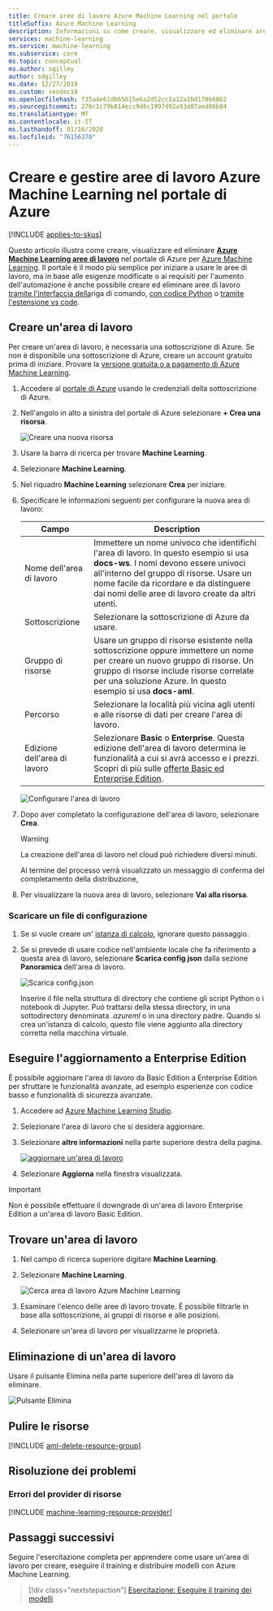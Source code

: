 ```yaml
---
title: Creare aree di lavoro Azure Machine Learning nel portale
titleSuffix: Azure Machine Learning
description: Informazioni su come creare, visualizzare ed eliminare aree di lavoro Azure Machine Learning nel portale di Azure.
services: machine-learning
ms.service: machine-learning
ms.subservice: core
ms.topic: conceptual
ms.author: sgilley
author: sdgilley
ms.date: 12/27/2019
ms.custom: seodec18
ms.openlocfilehash: f35a4e61db65615e6a2d52cc1a12a1bd17866862
ms.sourcegitcommit: 276c1c79b814ecc9d6c1997d92a93d07aed06b84
ms.translationtype: MT
ms.contentlocale: it-IT
ms.lasthandoff: 01/16/2020
ms.locfileid: "76156370"
---
```

# <a name="create-and-manage-azure-machine-learning-workspaces-in-the-azure-portal"></a>Creare e gestire aree di lavoro Azure Machine Learning nel portale di Azure
[!INCLUDE [applies-to-skus](../../includes/aml-applies-to-basic-enterprise-sku.md)]

Questo articolo illustra come creare, visualizzare ed eliminare [**Azure Machine Learning aree di lavoro**](concept-workspace.md) nel portale di Azure per [Azure Machine Learning](overview-what-is-azure-ml.md).  Il portale è il modo più semplice per iniziare a usare le aree di lavoro, ma in base alle esigenze modificate o ai requisiti per l'aumento dell'automazione è anche possibile creare ed eliminare aree di lavoro [tramite l'interfaccia della](reference-azure-machine-learning-cli.md)riga di comando, [con codice Python](https://docs.microsoft.com/python/api/overview/azure/ml/intro?view=azure-ml-py) o [tramite l'estensione vs code](tutorial-setup-vscode-extension.md).

## <a name="create-a-workspace"></a>Creare un'area di lavoro

Per creare un'area di lavoro, è necessaria una sottoscrizione di Azure. Se non è disponibile una sottoscrizione di Azure, creare un account gratuito prima di iniziare. Provare la [versione gratuita o a pagamento di Azure Machine Learning](https://aka.ms/AMLFree).

1. Accedere al [portale di Azure](https://portal.azure.com/) usando le credenziali della sottoscrizione di Azure. 

1. Nell'angolo in alto a sinistra del portale di Azure selezionare **+ Crea una risorsa**.

      ![Creare una nuova risorsa](./media/how-to-manage-workspace/create-workspace.gif)

1. Usare la barra di ricerca per trovare **Machine Learning**.

1. Selezionare **Machine Learning**.

1. Nel riquadro **Machine Learning** selezionare **Crea** per iniziare.

1. Specificare le informazioni seguenti per configurare la nuova area di lavoro:

   Campo|Description 
   ---|---
   Nome dell'area di lavoro |Immettere un nome univoco che identifichi l'area di lavoro. In questo esempio si usa **docs-ws**. I nomi devono essere univoci all'interno del gruppo di risorse. Usare un nome facile da ricordare e da distinguere dai nomi delle aree di lavoro create da altri utenti.  
   Sottoscrizione |Selezionare la sottoscrizione di Azure da usare.
   Gruppo di risorse | Usare un gruppo di risorse esistente nella sottoscrizione oppure immettere un nome per creare un nuovo gruppo di risorse. Un gruppo di risorse include risorse correlate per una soluzione Azure. In questo esempio si usa **docs-aml**. 
   Percorso | Selezionare la località più vicina agli utenti e alle risorse di dati per creare l'area di lavoro.
   Edizione dell'area di lavoro | Selezionare **Basic** o **Enterprise**.  Questa edizione dell'area di lavoro determina le funzionalità a cui si avrà accesso e i prezzi. Scopri di più sulle [offerte Basic ed Enterprise Edition](overview-what-is-azure-ml.md#sku). 

    ![Configurare l'area di lavoro](./media/how-to-manage-workspace/select-edition.png)

1. Dopo aver completato la configurazione dell'area di lavoro, selezionare **Crea**. 

   > [!Warning] 
   > La creazione dell'area di lavoro nel cloud può richiedere diversi minuti.

   Al termine del processo verrà visualizzato un messaggio di conferma del completamento della distribuzione, 
 
 1. Per visualizzare la nuova area di lavoro, selezionare **Vai alla risorsa**.

### <a name="download-a-configuration-file"></a>Scaricare un file di configurazione

1. Se si vuole creare un' [istanza di calcolo](tutorial-1st-experiment-sdk-setup.md#azure), ignorare questo passaggio.

1. Se si prevede di usare codice nell'ambiente locale che fa riferimento a questa area di lavoro, selezionare **Scarica config json** dalla sezione **Panoramica** dell'area di lavoro.  

   ![Scarica config.json](./media/how-to-manage-workspace/configure.png)
   
   Inserire il file nella struttura di directory che contiene gli script Python o i notebook di Jupyter. Può trattarsi della stessa directory, in una sottodirectory denominata *.azureml* o in una directory padre. Quando si crea un'istanza di calcolo, questo file viene aggiunto alla directory corretta nella macchina virtuale.

## <a name="upgrade"></a>Eseguire l'aggiornamento a Enterprise Edition

È possibile aggiornare l'area di lavoro da Basic Edition a Enterprise Edition per sfruttare le funzionalità avanzate, ad esempio esperienze con codice basso e funzionalità di sicurezza avanzate.

1. Accedere ad [Azure Machine Learning Studio](https://ml.azure.com).

1. Selezionare l'area di lavoro che si desidera aggiornare.

1. Selezionare **altre informazioni** nella parte superiore destra della pagina.

   [![aggiornare un'area di lavoro](./media/how-to-manage-workspace/upgrade.png)](./media/how-to-manage-workspace/upgrade.png#lightbox)

1. Selezionare **Aggiorna** nella finestra visualizzata.


> [!IMPORTANT]
> Non è possibile effettuare il downgrade di un'area di lavoro Enterprise Edition a un'area di lavoro Basic Edition. 

## <a name="view"></a>Trovare un'area di lavoro

1. Nel campo di ricerca superiore digitare **Machine Learning**.  

1. Selezionare **Machine Learning**.

   ![Cerca area di lavoro Azure Machine Learning](./media/how-to-manage-workspace/find-workspaces.png)

1. Esaminare l'elenco delle aree di lavoro trovate. È possibile filtrarle in base alla sottoscrizione, ai gruppi di risorse e alle posizioni.  

1. Selezionare un'area di lavoro per visualizzarne le proprietà.

## <a name="delete-a-workspace"></a>Eliminazione di un'area di lavoro

Usare il pulsante Elimina nella parte superiore dell'area di lavoro da eliminare.

  ![Pulsante Elimina](./media/how-to-manage-workspace/delete-workspace.png)


## <a name="clean-up-resources"></a>Pulire le risorse

[!INCLUDE [aml-delete-resource-group](../../includes/aml-delete-resource-group.md)]

## <a name="troubleshooting"></a>Risoluzione dei problemi

### <a name="resource-provider-errors"></a>Errori del provider di risorse

[!INCLUDE [machine-learning-resource-provider](../../includes/machine-learning-resource-provider.md)]

## <a name="next-steps"></a>Passaggi successivi

Seguire l'esercitazione completa per apprendere come usare un'area di lavoro per creare, eseguire il training e distribuire modelli con Azure Machine Learning.

> [!div class="nextstepaction"]
> [Esercitazione: Eseguire il training dei modelli](tutorial-train-models-with-aml.md)
